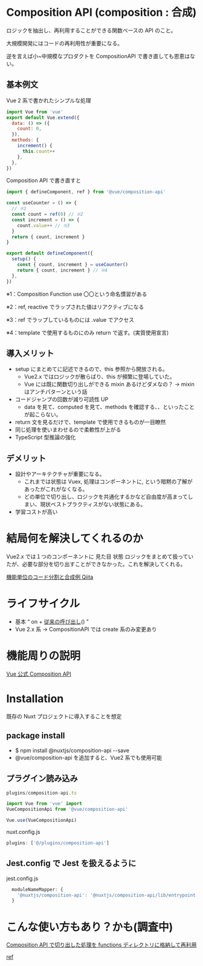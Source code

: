 # Composition API (composition : 合成)

ロジックを抽出し、再利用することができる関数ベースの API のこと。

大規模開発にはコードの再利用性が重要になる。

逆を言えば小~中規模なプロダクトを CompositionAPI で書き直しても恩恵はない。

## 基本例文

Vue 2 系で書かれたシンプルな処理

```js
import Vue from 'vue'
export default Vue.extend({
  data: () => ({
    count: 0,
  }),
  methods: {
    increment() {
      this.count++
    },
  },
})
```

Composition API で書き直すと

```js
import { defineComponent, ref } from '@vue/composition-api'

const useCounter = () => {
  // ※1
  const count = ref(0) // ※2
  const increment = () => {
    count.value++ // ※3
  }
  return { count, increment }
}

export default defineComponent({
  setup() {
    const { count, increment } = useCounter()
    return { count, increment } // ※4
  },
})
```

※1：Composition Function use 〇〇という命名慣習がある

※2：ref, reactive でラップされた値はリアクティブになる

※3：ref でラップしているものには .value でアクセス

※4：template で使用するものにのみ return で返す。(実質使用宣言)

## 導入メリット

- setup にまとめてに記述できるので、this 参照から開放される。
  - Vue2.x ではロジックが散らばり、this が頻繁に登場していた。
  - Vue には既に関数切り出しができる mixin あるけどダメなの？ → mixin はアンチパターンという話
- コードジャンプの回数が減り可読性 UP
  - data を見て、computed を見て、methods を確認する、、といったことが起こらない。
- return 文を見るだけで、template で使用できるものが一目瞭然
- 同じ処理を使いまわせるので柔軟性が上がる
- TypeScript 型推論の強化

## デメリット

- 設計やアーキテクチャが重要になる。
  - これまでは状態は Vuex, 処理はコンポーネントに, という暗黙の了解があったがこれがなくなる。
  - どの単位で切り出し、ロジックを共通化するかなど自由度が高まってしまい、現状ベストプラクティスがない状態にある。
- 学習コストが高い

# 結局何を解決してくれるのか

Vue2.x では１つのコンポーネントに 見た目 状態 ロジックをまとめて扱っていたが、必要な部分を切り出すことができなかった。これを解決してくれる。

[機能単位のコード分割と合成例 Qiita](https://qiita.com/snagasawa_/items/ef70032f996face318e5)

# ライフサイクル

- 基本 “ on + [従来の呼び出し](https://jp.vuejs.org/v2/guide/instance.html?#%E3%82%A4%E3%83%B3%E3%82%B9%E3%82%BF%E3%83%B3%E3%82%B9%E3%83%A9%E3%82%A4%E3%83%95%E3%82%B5%E3%82%A4%E3%82%AF%E3%83%AB%E3%83%95%E3%83%83%E3%82%AF)() ”
- Vue 2.x 系 → CompositionAPI では create 系のみ変更あり

# 機能周りの説明

[Vue 公式 Composition API](https://v3.ja.vuejs.org/guide/composition-api-setup.html#%E5%BC%95%E6%95%B0)

# Installation

既存の Nuxt プロジェクトに導入することを想定

## package install

- $ npm install @nuxtjs/composition-api --save
- @vue/composition-api を追加すると、Vue2 系でも使用可能

## プラグイン読み込み

```js
plugins/composition-api.ts

import Vue from 'vue' import
VueCompositionApi from '@vue/composition-api'

Vue.use(VueCompositionApi)
```

nuxt.config.js

```js
plugins: ['@/plugins/composition-api']
```

## Jest.config で Jest を扱えるように

jest.config.js

```js
  moduleNameMapper: {
    '@nuxtjs/composition-api': '@nuxtjs/composition-api/lib/entrypoint.js',
  }
```

# こんな使い方もあり？かも(調査中)

[Composition API で切り出した処理を functions ディレクトリに格納して再利用](https://www.asobou.co.jp/blog/web/composition-api2)

[ref](https://mya-ake.com/posts/vue-composition-api-columns/)
